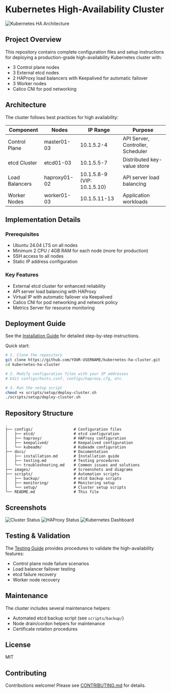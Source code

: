# Kubernetes High-Availability Cluster

![Kubernetes HA Architecture](./images/k8s-ha-architecture.svg)

## Project Overview

This repository contains complete configuration files and setup instructions for deploying a production-grade high-availability Kubernetes cluster with:

- 3 Control plane nodes
- 3 External etcd nodes 
- 2 HAProxy load balancers with Keepalived for automatic failover
- 3 Worker nodes
- Calico CNI for pod networking

## Architecture

The cluster follows best practices for high availability:

| Component | Nodes | IP Range | Purpose |
|-----------|-------|----------|---------|
| Control Plane | master01-03 | 10.1.5.2-4 | API Server, Controller, Scheduler |
| etcd Cluster | etcd01-03 | 10.1.5.5-7 | Distributed key-value store |
| Load Balancers | haproxy01-02 | 10.1.5.8-9 (VIP: 10.1.5.10) | API server load balancing |
| Worker Nodes | worker01-03 | 10.1.5.11-13 | Application workloads |

## Implementation Details

### Prerequisites
- Ubuntu 24.04 LTS on all nodes
- Minimum 2 CPU / 4GB RAM for each node (more for production)
- SSH access to all nodes
- Static IP address configuration

### Key Features
- External etcd cluster for enhanced reliability
- API server load balancing with HAProxy
- Virtual IP with automatic failover via Keepalived
- Calico CNI for pod networking and network policy
- Metrics Server for resource monitoring

## Deployment Guide

See the [Installation Guide](./docs/installation.md) for detailed step-by-step instructions.

Quick start:
```bash
# 1. Clone the repository
git clone https://github.com/YOUR-USERNAME/kubernetes-ha-cluster.git
cd kubernetes-ha-cluster

# 2. Modify configuration files with your IP addresses
# Edit configs/hosts.conf, configs/haproxy.cfg, etc.

# 3. Run the setup script
chmod +x scripts/setup/deploy-cluster.sh
./scripts/setup/deploy-cluster.sh
```

## Repository Structure

```
.
├── configs/                  # Configuration files
│   ├── etcd/                 # etcd configuration
│   ├── haproxy/              # HAProxy configuration
│   ├── keepalived/           # Keepalived configuration
│   └── kubeadm/              # Kubeadm configuration
├── docs/                     # Documentation
│   ├── installation.md       # Installation guide
│   ├── testing.md            # Testing procedures
│   └── troubleshooting.md    # Common issues and solutions
├── images/                   # Screenshots and diagrams
├── scripts/                  # Automation scripts
│   ├── backup/               # etcd backup scripts
│   ├── monitoring/           # Monitoring setup
│   └── setup/                # Cluster setup scripts
└── README.md                 # This file
```

## Screenshots

![Cluster Status](./images/screenshots/cluster-status.png)
![HAProxy Status](./images/screenshots/haproxy-status.png)
![Kubernetes Dashboard](./images/screenshots/kubernetes-dashboard.png)

## Testing & Validation

The [Testing Guide](./docs/testing.md) provides procedures to validate the high-availability features:
- Control plane node failure scenarios
- Load balancer failover testing
- etcd failure recovery
- Worker node recovery

## Maintenance

The cluster includes several maintenance helpers:
- Automated etcd backup script (see `scripts/backup/`)
- Node drain/cordon helpers for maintenance
- Certificate rotation procedures

## License

MIT

## Contributing

Contributions welcome! Please see [CONTRIBUTING.md](./CONTRIBUTING.md) for details.
